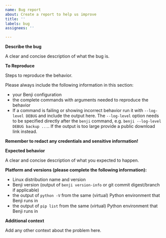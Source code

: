 ```yaml
---
name: Bug report
about: Create a report to help us improve
title: ''
labels: bug
assignees: ''

---
```


**Describe the bug**

A clear and concise description of what the bug is.

**To Reproduce**

Steps to reproduce the behavior. 

Please always  include the following information in this section:
 - your Benji configuration
 - the complete commands with arguments needed to reproduce the behavior
- If a command is failing or showing incorrect behavior run it with `--log-level DEBUG` and include the output here. The `--log-level` option needs to be specified directly after the `benji` command, e.g. `benji --log-level DEBUG backup ...`. If the output is too large provide a public download link instead.

**Remember to redact any credentials and sensitive information!**

**Expected behavior**

A clear and concise description of what you expected to happen.

**Platform and versions (please complete the following information):**

 - Linux distribution name and version
 - Benji version (output of `benji version-info` or git commit digest/branch if applicable)
 - the output of `python -V` from the same (virtual) Python environment that Benji runs in
 - the output of `pip list` from the same (virtual) Python environment that Benji runs in

**Additional context**

Add any other context about the problem here.
